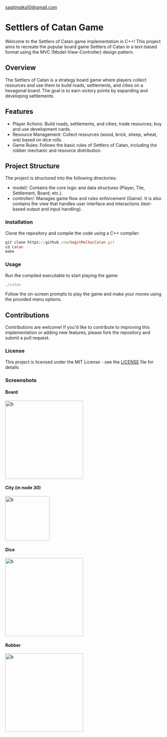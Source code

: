 sagitmalka10@gmail.com

# Settlers of Catan Game
Welcome to the Settlers of Catan game implementation in C++! This project aims to recreate the popular board game Settlers of Catan in a text-based format using the MVC (Model-View-Controller) design pattern.

## Overview
The Settlers of Catan is a strategy board game where players collect resources and use them to build roads, settlements, and cities on a hexagonal board. The goal is to earn victory points by expanding and developing settlements.


## Features
- Player Actions: Build roads, settlements, and cities; trade resources; buy and use development cards.
- Resource Management: Collect resources (wood, brick, sheep, wheat, ore) based on dice rolls.
- Game Rules: Follows the basic rules of Settlers of Catan, including the robber mechanic and resource distribution.

## Project Structure
The project is structured into the following directories:
- model/: Contains the core logic and data structures (Player, Tile, Settlement, Board, etc.).
- controller/: Manages game flow and rules enforcement (Game). It is also contains the view that handles user interface and interactions (text-based output and input handling).


### Installation
Clone the repository and compile the code using a C++ compiler:
```ruby
git clone https://github.com/SagitMalka/Catan.git
cd Catan
make
```
### Usage
Run the compiled executable to start playing the game:
```ruby
./catan
```
Follow the on-screen prompts to play the game and make your moves using the provided menu options.
## Contributions
Contributions are welcome! If you'd like to contribute to improving this implementation or adding new features, please fork the repository and submit a pull request.
### License
This project is licensed under the MIT License - see the [LICENSE](https://opensource.org/license/mit) file for details

### Screenshots
#### Board
<img width="250" alt="b" src=https://github.com/SagitMalka/Catan/assets/118733667/e26dff8e-f7ea-40f3-ab3b-fe3f71d7aa97>

#### City (in node 30)
<img width="142" alt="b" src="https://github.com/SagitMalka/Catan/assets/118733667/c800fde4-e530-46e3-933a-5edc66c96a0e">

#### Dice
<img width="250" alt="b" src=https://github.com/SagitMalka/Catan/assets/118733667/2998a41d-759a-4e09-bc5a-6db20eb83e6d>

#### Robber
<img width="250" alt="b" src=https://github.com/SagitMalka/Catan/assets/118733667/250629ac-34cd-4dc2-99e5-25a086640901>



